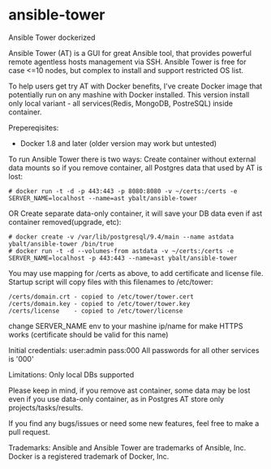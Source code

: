# ansible-tower
Ansible Tower dockerized

Ansible Tower (AT) is a GUI for great Ansible tool, that provides powerful remote agentless hosts management via SSH. Ansible Tower is free for case <=10 nodes, but complex to install and support restricted OS list.

To help users get try AT with Docker benefits, I've create Docker image that potentially run on any mashine with Docker installed. This version install only local variant - all services(Redis, MongoDB, PostreSQL) inside container. 

Prepereqisites:
- Docker 1.8 and later (older version may work but untested)

To run Ansible Tower there is two ways:
Create container without external data mounts so if you remove container, all Postgres data that used by AT is lost:
```
# docker run -t -d -p 443:443 -p 8080:8080 -v ~/certs:/certs -e SERVER_NAME=localhost --name=ast ybalt/ansible-tower
```
OR
Create separate data-only container, it will save your DB data even if ast container removed(upgrade, etc):
```
# docker create -v /var/lib/postgresql/9.4/main --name astdata ybalt/ansible-tower /bin/true
# docker run -t -d --volumes-from astdata -v ~/certs:/certs -e SERVER_NAME=localhost -p 443:443 --name=ast ybalt/ansible-tower
```

You may use mapping for /certs as above, to add certificate and license file. Startup script will copy files with this filenames to /etc/tower:
```
/certs/domain.crt - copied to /etc/tower/tower.cert
/certs/domain.key - copied to /etc/tower/tower.key
/certs/license    - copied to /etc/tower/license
```
change SERVER_NAME env to your mashine ip/name for make HTTPS works (certificate should be valid for this name)

Initial credentials: user:admin pass:000
All passwords for all other services is '000'

Limitations:
Only local DBs supported

Please keep in mind, if you remove ast container, some data may be lost even if you use 
data-only container, as in Postgres AT store only projects/tasks/results.


If you find any bugs/issues or need some new features, feel free to make a pull request.

Trademarks:
Ansible and Ansible Tower are trademarks of Ansible, Inc.
Docker is a registered trademark of Docker, Inc.
